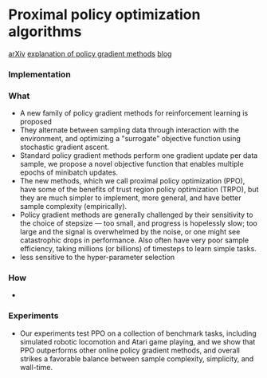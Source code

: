 # Proximal policy optimization algorithms
[arXiv](https://arxiv.org/abs/1707.06347)
[explanation of policy gradient methods](http://karpathy.github.io/2016/05/31/rl/)
[blog](https://blog.openai.com/openai-baselines-ppo/)
### Implementation

### What

- A new family of policy gradient methods for reinforcement learning is proposed
- They alternate between sampling data through interaction with the environment, and optimizing a "surrogate" objective function using stochastic gradient ascent.
- Standard policy gradient methods perform one gradient update per data sample, we propose a novel objective function that enables multiple epochs of minibatch updates.
- The new methods, which we call proximal policy optimization (PPO), have some of the benefits of trust region policy optimization (TRPO), but they are much simpler to implement, more general, and have better sample complexity (empirically).
- Policy gradient methods are generally challenged by their sensitivity to the choice of stepsize — too small, and progress is hopelessly slow; too large and the signal is overwhelmed by the noise, or one might see catastrophic drops in performance. Also often have very poor sample efficiency, taking millions (or billions) of timesteps to learn simple tasks.
- less sensitive to the hyper-parameter selection

### How
-

### Experiments
- Our experiments test PPO on a collection of benchmark tasks, including simulated robotic locomotion and Atari game playing, and we show that PPO outperforms other online policy gradient methods, and overall strikes a favorable balance between sample complexity, simplicity, and wall-time.
